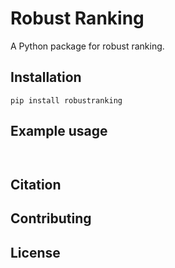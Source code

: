 # Robust Ranking

A Python package for robust ranking. 

## Installation

```
pip install robustranking
```

## Example usage

```


```

## Citation


## Contributing

## License

